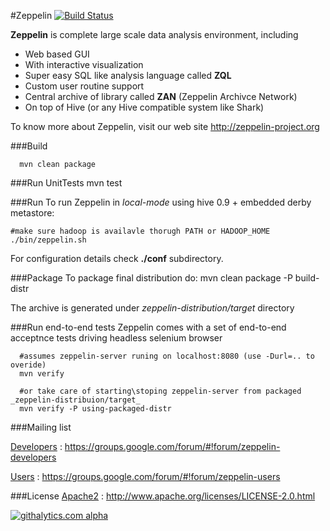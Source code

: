 #Zeppelin
[![Build Status](https://secure.travis-ci.org/NFLabs/zeppelin.png?branch=master)](https://travis-ci.org/NFLabs/zeppelin)


**Zeppelin** is complete large scale data analysis environment, including

   * Web based GUI
   * With interactive visualization
   * Super easy SQL like analysis language called **ZQL**
   * Custom user routine support 
   * Central archive of library called **ZAN** (Zeppelin Archivce Network)
   * On top of Hive (or any Hive compatible system like Shark)


To know more about Zeppelin, visit our web site http://zeppelin-project.org

###Build

      mvn clean package

###Run UnitTests
      mvn test

###Run
To run Zeppelin in _local-mode_ using hive 0.9 + embedded derby metastore:

    #make sure hadoop is availavle thorugh PATH or HADOOP_HOME
    ./bin/zeppelin.sh

For configuration details check __./conf__ subdirectory.

###Package
To package final distribution do:
      mvn clean package -P build-distr

The archive is generated under _zeppelin-distribution/target_ directory

###Run end-to-end tests
Zeppelin comes with a set of end-to-end acceptnce tests driving headless selenium browser

      #assumes zeppelin-server runing on localhost:8080 (use -Durl=.. to overide)
      mvn verify

      #or take care of starting\stoping zeppelin-server from packaged _zeppelin-distribuion/target_
      mvn verify -P using-packaged-distr


###Mailing list

[Developers](https://groups.google.com/forum/#!forum/zeppelin-developers) : https://groups.google.com/forum/#!forum/zeppelin-developers

[Users](https://groups.google.com/forum/#!forum/zeppelin-users) : https://groups.google.com/forum/#!forum/zeppelin-users


###License
[Apache2](http://www.apache.org/licenses/LICENSE-2.0.html) : http://www.apache.org/licenses/LICENSE-2.0.html



[![githalytics.com alpha](https://cruel-carlota.pagodabox.com/10ba60fb64e53bb1ccd0bab47abbcc4a "githalytics.com")](http://githalytics.com/NFLabs/zeppelin)



